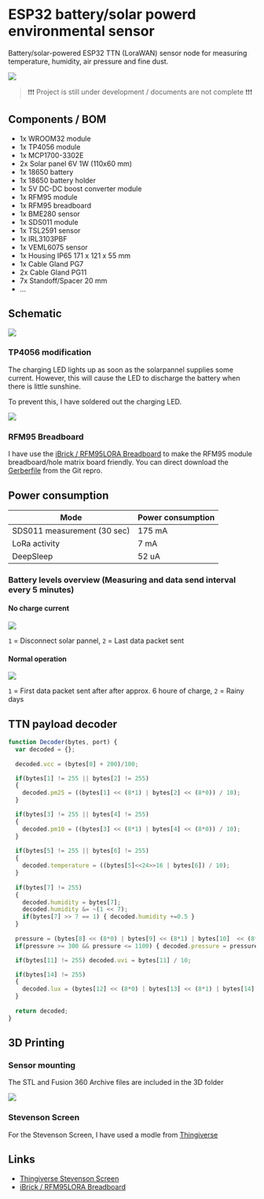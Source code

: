 # ESP32 battery/solar powerd environmental sensor

Battery/solar-powered ESP32 TTN (LoraWAN) sensor node for measuring temperature, humidity, air pressure and fine dust.

<img src="img/case_open.jpg">

> ❗❗❗ Project is still under development / documents are not complete ❗❗❗

## Components / BOM

* 1x WROOM32 module
* 1x TP4056 module
* 1x MCP1700-3302E
* 2x Solar panel 6V 1W (110x60 mm)
* 1x 18650 battery
* 1x 18650 battery holder
* 1x 5V DC-DC boost converter module
* 1x RFM95 module
* 1x RFM95 breadboard
* 1x BME280 sensor
* 1x SDS011 module
* 1x TSL2591 sensor
* 1x IRL3103PBF
* 1x VEML6075 sensor
* 1x Housing IP65 171 x 121 x 55 mm
* 1x Cable Gland PG7
* 2x Cable Gland PG11
* 7x Standoff/Spacer 20 mm
* ...

## Schematic

<img src="img/schematic.png">

### TP4056 modification

The charging LED lights up as soon as the solarpannel supplies some current. However, this will cause the LED to discharge the battery when there is little sunshine.

To prevent this, I have soldered out the charging LED.

<img src="img/TP4056_board_led.jpg">

### RFM95 Breadboard

I have use the [iBrick / RFM95LORA Breadboard](https://github.com/iBrick/RFM95LORA_Breadboard) to make the RFM95 module breadboard/hole matrix board friendly. You can direct download the [Gerberfile](https://github.com/iBrick/RFM95LORA_Breadboard/blob/master/RFM95Breadboard.rar) from the Git repro.

## Power consumption

| Mode | Power consumption |
| ---- | ----------------- |
| SDS011 measurement (30 sec) | 175 mA |
| LoRa activity | 7 mA |
| DeepSleep | 52 uA |

### Battery levels overview (Measuring and data send interval every 5 minutes)

#### No charge current  

<img src="img/power_no_solar.jpg">

`1` = Disconnect solar pannel, `2` = Last data packet sent

#### Normal operation

<img src="img/power_operation.jpg">

`1` = First data packet sent after after approx. 6 houre of charge, `2` = Rainy days

## TTN payload decoder

```javascript
function Decoder(bytes, port) {
  var decoded = {};
  
  decoded.vcc = (bytes[0] + 200)/100;

  if(bytes[1] != 255 || bytes[2] != 255)
  {
    decoded.pm25 = ((bytes[1] << (8*1) | bytes[2] << (8*0)) / 10);
  }

  if(bytes[3] != 255 || bytes[4] != 255)
  {
    decoded.pm10 = ((bytes[3] << (8*1) | bytes[4] << (8*0)) / 10);
  }
  
  if(bytes[5] != 255 || bytes[6] != 255)
  {
    decoded.temperature = ((bytes[5]<<24>>16 | bytes[6]) / 10);
  }
  
  if(bytes[7] != 255)
  {
    decoded.humidity = bytes[7];
    decoded.humidity &= ~(1 << 7);
    if(bytes[7] >> 7 == 1) { decoded.humidity +=0.5 }
  }
  
  pressure = (bytes[8] << (8*0) | bytes[9] << (8*1) | bytes[10]  << (8*2)) / 100;
  if(pressure >= 300 && pressure <= 1100) { decoded.pressure = pressure }

  if(bytes[11] != 255) decoded.uvi = bytes[11] / 10;

  if(bytes[14] != 255)
  {
    decoded.lux = (bytes[12] << (8*0) | bytes[13] << (8*1) | bytes[14]  << (8*2)) / 100;
  }
  
  return decoded;
}
```

## 3D Printing

### Sensor mounting

The STL and Fusion 360 Archive files are included in the 3D folder

<img src="img/sensor_mounting.jpg">

### Stevenson Screen

For the Stevenson Screen, I have used a modle from [Thingiverse](https://www.thingiverse.com/thing:3044446/files)

## Links

* [Thingiverse Stevenson Screen](https://www.thingiverse.com/thing:3044446/files)
* [iBrick / RFM95LORA Breadboard](https://github.com/iBrick/RFM95LORA_Breadboard)
